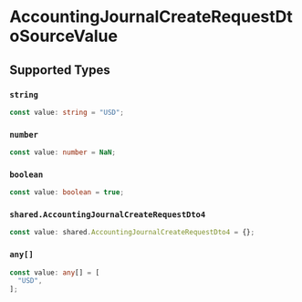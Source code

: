 # AccountingJournalCreateRequestDtoSourceValue


## Supported Types

### `string`

```typescript
const value: string = "USD";
```

### `number`

```typescript
const value: number = NaN;
```

### `boolean`

```typescript
const value: boolean = true;
```

### `shared.AccountingJournalCreateRequestDto4`

```typescript
const value: shared.AccountingJournalCreateRequestDto4 = {};
```

### `any[]`

```typescript
const value: any[] = [
  "USD",
];
```

